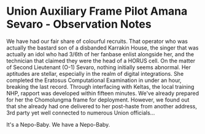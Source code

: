 # Union Auxiliary Frame Pilot Amana Sevaro - Observation Notes
We have had our fair share of colourful recruits. That operator who was actually the bastard son of a disbanded Karrakin House, the singer that was actually an idol who had 3/6th of her fanbase enlist alongside her, and the technician that claimed they were the head of a HORUS cell.
On the matter of Second Lieutenant (O-1) Sevaro, nothing initially seems abnormal. Her aptitudes are stellar, especially in the realm of digital integrations. She completed the Eratosus Computational Examination in under an hour, breaking the last record. Through interfacing with Keltas, the local training NHP, rapport was developed within fifteen minutes. We've already prepared for her the Chomolungma frame for deployment. However, we found out that she already had one delivered to her post-haste from another address, 3rd party yet well connected to numerous Union officials...

It's a Nepo-Baby. We have a Nepo-Baby.
